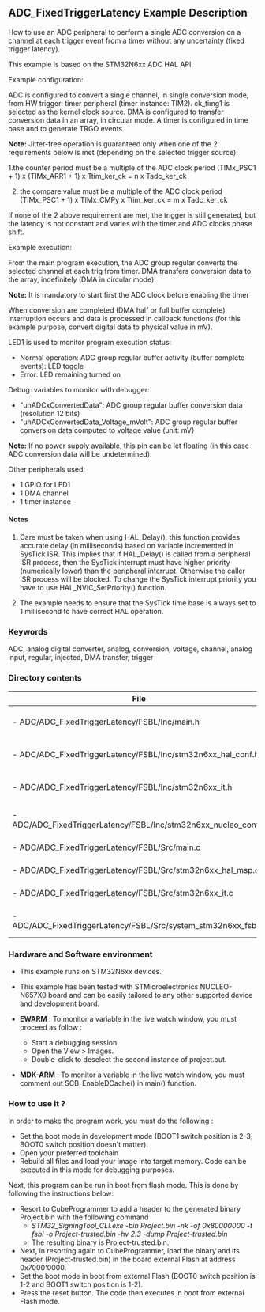 ## <b>ADC_FixedTriggerLatency Example Description</b>

How to use an ADC peripheral to perform a single ADC conversion on a channel
at each trigger event from a timer without any uncertainty (fixed trigger latency).

This example is based on the STM32N6xx ADC HAL API.

Example configuration:

ADC is configured to convert a single channel, in single conversion mode,
from HW trigger: timer peripheral (timer instance: TIM2).
ck_timg1 is selected as the kernel clock source.
DMA is configured to transfer conversion data in an array, in circular mode.
A timer is configured in time base and to generate TRGO events.

**Note:**
Jitter-free operation is guaranteed only when one of the 2 requirements
below is met (depending on the selected trigger source):

 1.the counter period must be a multiple of the ADC clock period
   (TIMx_PSC1 + 1) x (TIMx_ARR1 + 1) x Ttim_ker_ck = n x Tadc_ker_ck

 2. the compare value must be a multiple of the ADC clock period
     (TIMx_PSC1 + 1) x TIMx_CMPy x Ttim_ker_ck = m x Tadc_ker_ck

If none of the 2 above requirement are met, the trigger is still generated,
but the latency is not constant and varies with the timer and ADC clocks
phase shift.

Example execution:

From the main program execution, the ADC group regular converts the
selected channel at each trig from timer. DMA transfers conversion data to the array,
indefinitely (DMA in circular mode).

**Note:**
It is mandatory to start first the ADC clock before enabling the timer

When conversion are completed (DMA half or full buffer complete),
interruption occurs and data is processed in callback functions (for this example purpose,
convert digital data to physical value in mV).

LED1 is used to monitor program execution status:

- Normal operation: ADC group regular buffer activity (buffer complete events): LED toggle
- Error: LED remaining turned on

Debug: variables to monitor with debugger:

- "uhADCxConvertedData": ADC group regular buffer conversion data (resolution 12 bits)
- "uhADCxConvertedData_Voltage_mVolt": ADC group regular buffer conversion data computed to voltage value (unit: mV)

**Note:** If no power supply available, this pin can be let floating (in this case
ADC conversion data will be undetermined).

Other peripherals used:

 - 1 GPIO for LED1
 - 1 DMA channel
 - 1 timer instance

#### <b>Notes</b>

 1. Care must be taken when using HAL_Delay(), this function provides accurate delay (in milliseconds)
    based on variable incremented in SysTick ISR. This implies that if HAL_Delay() is called from
    a peripheral ISR process, then the SysTick interrupt must have higher priority (numerically lower)
    than the peripheral interrupt. Otherwise the caller ISR process will be blocked.
    To change the SysTick interrupt priority you have to use HAL_NVIC_SetPriority() function.

 2. The example needs to ensure that the SysTick time base is always set to 1 millisecond
    to have correct HAL operation.

### <b>Keywords</b>

ADC, analog digital converter, analog, conversion, voltage, channel, analog input, regular, injected, DMA transfer, trigger

### <b>Directory contents</b>

File | Description
 --- | ---
      - ADC/ADC_FixedTriggerLatency/FSBL/Inc/main.h                   | Header for main.c module
      - ADC/ADC_FixedTriggerLatency/FSBL/Inc/stm32n6xx_hal_conf.h     | HAL configuration file
      - ADC/ADC_FixedTriggerLatency/FSBL/Inc/stm32n6xx_it.h           | Interrupt handlers header file
      - ADC/ADC_FixedTriggerLatency/FSBL/Inc/stm32n6xx_nucleo_conf.h  | BSP configuration file
      - ADC/ADC_FixedTriggerLatency/FSBL/Src/main.c                   | Main program
      - ADC/ADC_FixedTriggerLatency/FSBL/Src/stm32n6xx_hal_msp.c      | HAL MSP module
      - ADC/ADC_FixedTriggerLatency/FSBL/Src/stm32n6xx_it.c           | Interrupt handlers
      - ADC/ADC_FixedTriggerLatency/FSBL/Src/system_stm32n6xx_fsbl.c  | STM32N6xx system source file

### <b>Hardware and Software environment</b>

  - This example runs on STM32N6xx devices.

  - This example has been tested with STMicroelectronics NUCLEO-N657X0
    board and can be easily tailored to any other supported device
    and development board.

  - **EWARM** : To monitor a variable in the live watch window, you must proceed as follow :
    - Start a debugging session.
    - Open the View > Images.
    - Double-click to deselect the second instance of project.out.

  - **MDK-ARM** : To monitor a variable in the live watch window, you must comment out SCB_EnableDCache() in main() function.

### <b>How to use it ?</b>

In order to make the program work, you must do the following :

 - Set the boot mode in development mode (BOOT1 switch position is 2-3, BOOT0 switch position doesn't matter).
 - Open your preferred toolchain
 - Rebuild all files and load your image into target memory. Code can be executed in this mode for debugging purposes.

 Next, this program can be run in boot from flash mode. This is done by following the instructions below:

 - Resort to CubeProgrammer to add a header to the generated binary Project.bin with the following command
   - *STM32_SigningTool_CLI.exe -bin Project.bin -nk -of 0x80000000 -t fsbl -o Project-trusted.bin -hv 2.3 -dump Project-trusted.bin*
   - The resulting binary is Project-trusted.bin.
 - Next, in resorting again to CubeProgrammer, load the binary and its header (Project-trusted.bin) in the board external Flash at address 0x7000'0000.
 - Set the boot mode in boot from external Flash (BOOT0 switch position is 1-2 and BOOT1 switch position is 1-2).
 - Press the reset button. The code then executes in boot from external Flash mode.
